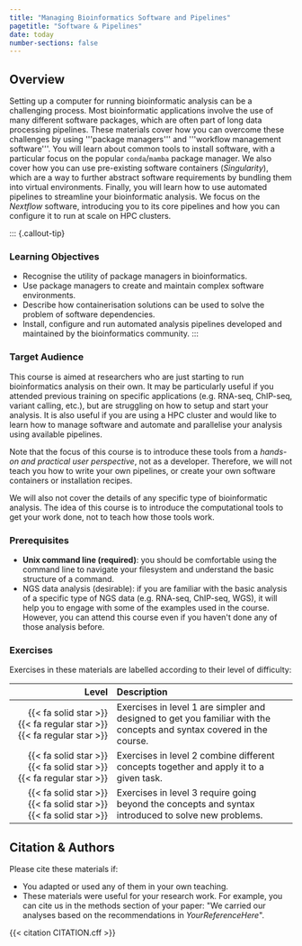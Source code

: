 ```yaml
---
title: "Managing Bioinformatics Software and Pipelines"
pagetitle: "Software & Pipelines"
date: today
number-sections: false
---
```


## Overview 

Setting up a computer for running bioinformatic analysis can be a challenging process. 
Most bioinformatic applications involve the use of many different software packages, which are often part of long data processing pipelines. 
These materials cover how you can overcome these challenges by using '''package managers''' and '''workflow management software'''.
You will learn about common tools to install software, with a particular focus on the popular `conda`/`mamba` package manager. 
We also cover how you can use pre-existing software containers (_Singularity_), which are a way to further abstract software requirements by bundling them into virtual environments. 
Finally, you will learn how to use automated pipelines to streamline your bioinformatic analysis. 
We focus on the _Nextflow_ software, introducing you to its core pipelines and how you can configure it to run at scale on HPC clusters.

::: {.callout-tip}
### Learning Objectives

- Recognise the utility of package managers in bioinformatics.
- Use package managers to create and maintain complex software environments.
- Describe how containerisation solutions can be used to solve the problem of software dependencies.
- Install, configure and run automated analysis pipelines developed and maintained by the bioinformatics community.
:::


### Target Audience

This course is aimed at researchers who are just starting to run bioinformatics analysis on their own. 
It may be particularly useful if you attended previous training on specific applications (e.g. RNA-seq, ChIP-seq, variant calling, etc.), but are struggling on how to setup and start your analysis. 
It is also useful if you are using a HPC cluster and would like to learn how to manage software and automate and parallelise your analysis using available pipelines. 

Note that the focus of this course is to introduce these tools from a _hands-on and practical user perspective_, not as a developer. 
Therefore, we will not teach you how to write your own pipelines, or create your own software containers or installation recipes. 

We will also not cover the details of any specific type of bioinformatic analysis. 
The idea of this course is to introduce the computational tools to get your work done, not to teach how those tools work. 


### Prerequisites

- **Unix command line (required)**: you should be comfortable using the command line to navigate your filesystem and understand the basic structure of a command.
- NGS data analysis (desirable): if you are familiar with the basic analysis of a specific type of NGS data (e.g. RNA-seq, ChIP-seq, WGS), it will help you to engage with some of the examples used in the course. 
  However, you can attend this course even if you haven't done any of those analysis before. 


<!-- Training Developer note: comment the following section out if you did not assign levels to your exercises -->
### Exercises

Exercises in these materials are labelled according to their level of difficulty:

| Level | Description |
| ----: | :---------- |
| {{< fa solid star >}} {{< fa regular star >}} {{< fa regular star >}} | Exercises in level 1 are simpler and designed to get you familiar with the concepts and syntax covered in the course. |
| {{< fa solid star >}} {{< fa solid star >}} {{< fa regular star >}} | Exercises in level 2 combine different concepts together and apply it to a given task. |
| {{< fa solid star >}} {{< fa solid star >}} {{< fa solid star >}} | Exercises in level 3 require going beyond the concepts and syntax introduced to solve new problems. |


## Citation & Authors

Please cite these materials if:

- You adapted or used any of them in your own teaching.
- These materials were useful for your research work. For example, you can cite us in the methods section of your paper: "We carried our analyses based on the recommendations in _YourReferenceHere_".

<!-- 
This is generated automatically from the CITATION.cff file. 
If you think you should be added as an author, please get in touch with us.
-->

{{< citation CITATION.cff >}}


<!-- 
## Acknowledgements

- List any other sources of materials that were used.
- Or other people that may have advised during the material development (but are not authors).
-->